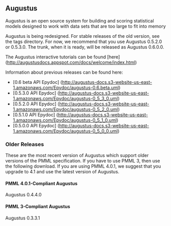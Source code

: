 ## Augustus ##

Augustus is an open source system for building and scoring statistical models
designed to work with data sets that are too large to fit into memory

Augustus is being redesigned.  For stable releases of the old version, see
the tags directory.  For now, we recommend that you use Augustus 0.5.2.0 or
0.5.3.0.  The trunk, when it is ready, will be released as Augustus 0.6.0.0.

The Augustus interactive tutorials can be found [here] (http://augustusdocs.appspot.com/docs/welcome/index.html)

Information about previous releases can be found here:

 * [0.6 beta API Epydoc] (http://augustus-docs.s3-website-us-east-1.amazonaws.com/Epydoc/augustus-0.6.beta.uml)
 * [0.5.3.0 API Epydoc] (http://augustus-docs.s3-website-us-east-1.amazonaws.com/Epydoc/augustus-0_5_3_0.uml)
 * [0.5.2.0 API Epydoc] (http://augustus-docs.s3-website-us-east-1.amazonaws.com/Epydoc/augustus-0_5_2_0.uml)
 * [0.5.1.0 API Epydoc] (http://augustus-docs.s3-website-us-east-1.amazonaws.com/Epydoc/augustus-0_5_1_0.uml)
 * [0.5.0.0 API Epydoc] (http://augustus-docs.s3-website-us-east-1.amazonaws.com/Epydoc/augustus-0_5_0_0.uml)

### Older Releases ###

These are the most recent version of Augustus which support older versions of the PMML
specification.  If you have to use PMML 3, then use the following download.  If you
are using PMML 4.0.1, we suggest that you upgrade to 4.1 and use the latest version of
Augustus.

#### PMML 4.0.1-Compliant Augustus ####

Augustus 0.4.4.0

#### PMML 3-Compliant Augustus ####

Augustus 0.3.3.1


